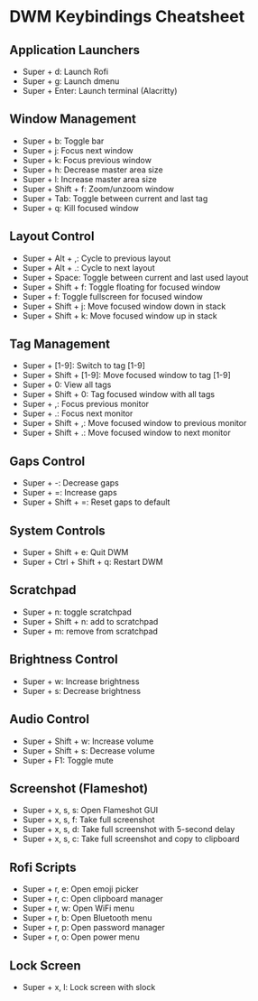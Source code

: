 # DWM Keybindings Cheatsheet

## Application Launchers
- Super + d: Launch Rofi
- Super + g: Launch dmenu
- Super + Enter: Launch terminal (Alacritty)

## Window Management
- Super + b: Toggle bar
- Super + j: Focus next window
- Super + k: Focus previous window
- Super + h: Decrease master area size
- Super + l: Increase master area size
- Super + Shift + f: Zoom/unzoom window
- Super + Tab: Toggle between current and last tag
- Super + q: Kill focused window

## Layout Control
- Super + Alt + ,: Cycle to previous layout
- Super + Alt + .: Cycle to next layout
- Super + Space: Toggle between current and last used layout
- Super + Shift + f: Toggle floating for focused window
- Super + f: Toggle fullscreen for focused window
- Super + Shift + j: Move focused window down in stack
- Super + Shift + k: Move focused window up in stack

## Tag Management
- Super + [1-9]: Switch to tag [1-9]
- Super + Shift + [1-9]: Move focused window to tag [1-9]
- Super + 0: View all tags
- Super + Shift + 0: Tag focused window with all tags
- Super + ,: Focus previous monitor
- Super + .: Focus next monitor
- Super + Shift + ,: Move focused window to previous monitor
- Super + Shift + .: Move focused window to next monitor

## Gaps Control
- Super + -: Decrease gaps
- Super + =: Increase gaps
- Super + Shift + =: Reset gaps to default

## System Controls
- Super + Shift + e: Quit DWM
- Super + Ctrl + Shift + q: Restart DWM

## Scratchpad
- Super + n: toggle scratchpad
- Super + Shift + n: add to scratchpad
- Super + m: remove from scratchpad

## Brightness Control
- Super + w: Increase brightness
- Super + s: Decrease brightness

## Audio Control
- Super + Shift + w: Increase volume
- Super + Shift + s: Decrease volume
- Super + F1: Toggle mute

## Screenshot (Flameshot)
- Super + x, s, s: Open Flameshot GUI
- Super + x, s, f: Take full screenshot
- Super + x, s, d: Take full screenshot with 5-second delay
- Super + x, s, c: Take full screenshot and copy to clipboard

## Rofi Scripts
- Super + r, e: Open emoji picker
- Super + r, c: Open clipboard manager
- Super + r, w: Open WiFi menu
- Super + r, b: Open Bluetooth menu
- Super + r, p: Open password manager
- Super + r, o: Open power menu

## Lock Screen
- Super + x, l: Lock screen with slock
